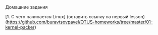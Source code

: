 Домашние задания

[1. С чего начинается Linux] (вставить ссылку на первый lesson)(https://github.com/buravtsovpavel/OTUS-homeworks/tree/master/01-kernel-packer)
